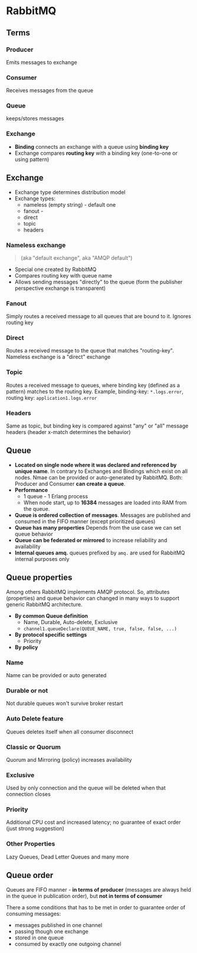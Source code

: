 # RabbitMQ

## Terms
### Producer
Emits messages to exchange
### Consumer
Receives messages from the queue

### Queue
keeps/stores messages

### Exchange
- **Binding** connects an exchange with a queue using **binding key**
- Exchange compares **routing key** with a binding key (one-to-one or using pattern)


## Exchange
- Exchange type determines distribution model
- Exchange types:
	- nameless (empty string) - default one
	- fanout - 
	- direct
	- topic
	- headers
### Nameless exchange 
> (aka "default exchange", aka "AMQP default")
- Special one created by RabbitMQ
- Compares routing key with queue name
- Allows sending messages "directly" to the queue (form the publisher perspective exchange is transparent)

### Fanout
Simply routes a received message to all queues that are bound to it. Ignores routing key

### Direct
Routes a received message to the queue that matches "routing-key". Nameless exchange is a "direct" exchange

### Topic
Routes a received message to queues, where binding key (defined as a pattern) matches to the routing key. Example, binding-key: `*.logs.error`, routing key: `application1.logs.error`

### Headers
Same as topic, but binding key is compared against "any" or "all" message headers (header x-match determines the behavior)

## Queue
- **Located on single node where it was declared and referenced by unique name**. In contrary to Exchanges and Bindings which exist on all nodes. Nmae can be provided or auto-generated by RabbitMQ. Both: Producer and Consumer **can create a queue**.
- **Performance**
	- 1 queue - 1 Erlang process
	- When node start, up to **16384** messages are loaded into RAM from the queue.
- **Queue is ordered collection of messages**. Messages are published and consumed in the FIFO manner (except prioritized queues)
- **Queue has many properties** Depends from the use case we can set queue behavior
- **Queue can be federated or mirrored** to increase reliability and availability
- **Internal queues amq.** queues prefixed by `amq.` are used for RabbitMQ internal purposes only

## Queue properties

Among others RabbitMQ implements AMQP protocol. So, attributes (properties) and queue behavior can changed in many ways to support generic RabbitMQ architecture.
- **By common Queue definition**
	- Name, Durable, Auto-delete, Exclusive
	- `channel1.queueDeclare(QUEUE_NAME, true, false, false, ...)`
- **By protocol specific settings**
	- Priority
- **By  policy**

### Name
Name can be provided or auto generated

### Durable or not
Not durable queues won't survive broker restart

### Auto Delete feature
Queues deletes itself when all consumer disconnect

### Classic or Quorum
Quorum and Mirroring (policy) increases availability

### Exclusive
Used by only connection and the queue will be deleted when that connection closes

### Priority
Additional CPU cost and increased latency; no guarantee of exact order (just strong suggestion)

### Other Properties
Lazy Queues, Dead Letter Queues and many more

## Queue order
Queues are FIFO manner - **in terms of producer** (messages are always held in the queue in publication order), but **not in terms of consumer**

There a some conditions that has to be met in order to guarantee order of consuming messages:
- messages published in one channel
- passing though one exchange
- stored in one queue
- consumed by exactly one outgoing channel



